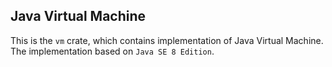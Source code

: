 ## Java Virtual Machine
This is the `vm` crate, which contains implementation of Java Virtual Machine.
The implementation based on `Java SE 8 Edition`.